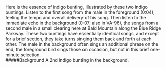 Here is the essence of indigo bunting, illustrated by these two  indigo buntings. Listen to the first song from the male in the foreground (0:04), feeling the tempo and overall delivery of his song. Then listen to the immediate echo in the background (0:07; also in [VA-96](http://listeningtoacontinentsing.com/recording.php?page=VA-96)), the songs from a second male in a small clearing here at Bald Mountain along the Blue Ridge Parkway. These two buntings have essentially identical songs, and except for a brief section, they take turns singing them back and forth at each other. The male in the background often sings an additional phrase on the end; the foreground bird sings those on occasion, but not in this brief one-minute selection.  
#####Background
A 2nd indigo bunting in the background. 
